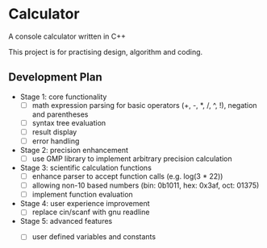 # Calculator
A console calculator written in C++

This project is for practising design, algorithm and coding.

## Development Plan
* Stage 1: core functionality
  - [ ] math expression parsing for basic operators (+, -, \*, /, ^, !), negation and parentheses
  - [ ] syntax tree evaluation
  - [ ] result display
  - [ ] error handling
  
* Stage 2: precision enhancement
  - [ ] use GMP library to implement arbitrary precision calculation
  
* Stage 3: scientific calculation functions
  - [ ] enhance parser to accept function calls (e.g. log(3 * 22))
  - [ ] allowing non-10 based numbers (bin: 0b1011, hex: 0x3af, oct: 01375)
  - [ ] implement function evaluation
  
* Stage 4: user experience improvement
  - [ ] replace cin/scanf with gnu readline
  
* Stage 5: advanced features
  - [ ] user defined variables and constants
  
